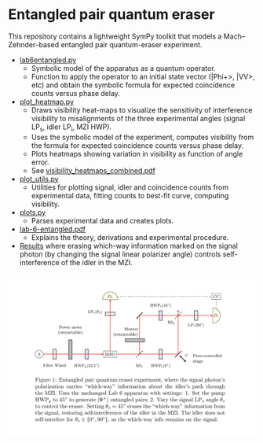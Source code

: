 
# Entangled pair quantum eraser

This repository contains a lightweight SymPy toolkit that models a
Mach–Zehnder–based entangled pair quantum-eraser experiment.

- [lab6entangled.py](lab6entangled.py) 
  - Symbolic model of the apparatus as a quantum operator.
  - Function to apply the operator to an initial state vector (|Phi+>, |VV>, etc) and obtain the symbolic formula for expected coincidence counts versus phase delay.
- [plot_heatmap.py](plot_heatmap.py) 
  - Draws visibility heat-maps to visualize the sensitivity of
    interference visibility to misalignments of the three experimental
    angles (signal LP<sub>s</sub>, idler LP<sub>i</sub>, MZI HWP).
  - Uses the symbolic model of the experiment, computes visibility from the formula for expected coincidence counts versus phase delay.
  - Plots heatmaps showing variation in visibility as function of angle error.
  - See [visibility_heatmaps_combined.pdf](visibility_heatmaps_combined.pdf)
- [plot_utils.py](plot_utils.py)   
  - Utilities for plotting signal, idler and coincidence counts from experimental data, 
  fitting counts to best-fit curve, computing visibility.
- [plots.py](plots.py) 
  - Parses experimental data and creates plots. 
- [lab-6-entangled.pdf](render/lab-6-entangled.pdf) 
  - Explains the theory, derivations and experimental procedure.
- [Results](render/2025-05-29-visibility.pdf) where erasing which-way information marked on the signal photon (by changing the signal linear polarizer angle) controls self-interference of the idler in the MZI.


![fig.png](fig.png)

